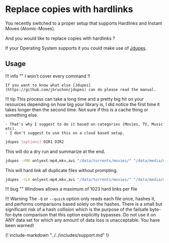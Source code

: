 # Replace copies with hardlinks

You recently switched to a proper setup that supports Hardlinks and Instant Moves (Atomic-Moves).

And you would like to replace copies with hardlinks ?

If your Operating System supports it you could make use of [Jdupes](https://github.com/jbruchon/jdupes).

## Usage

!!! info ""
    I won't cover every command :bangbang:

    If you want to know what else [Jdupes](https://github.com/jbruchon/jdupes) can do please read the manual.

!!! tip
    This process can take a long time and a pretty big hit on your resources depending on how big your library is, I did notice the first time it takes longer then the second time. Not sure if this is a cache thing or something else.

    - That's why I suggest to do it based on categories (Movies, TV, Music etc).
    - I don't suggest to use this on a cloud based setup.

```bash
jdupes [options] DIR1 DIR2
```

This will do a dry run and summarize at the end.

```bash
jdupes -rMX onlyext:mp4,mkv,avi "/data/torrents/movies/" "/data/media/movies"
```

This will hard link all duplicate files without prompting.

```bash
jdupes -rLX onlyext:mp4,mkv,avi "/data/torrents/movies/" "/data/media/movies"
```

!!! bug ""
    Windows allows a maximum of 1023 hard links per file

!!! Warning
    The `-Q` or `--quick` option only reads each file once, hashes it, and performs comparisons based solely on the hashes. There is a small but significant risk of a hash collision which is the purpose of the failsafe byte-for-byte comparison that this option explicitly bypasses. Do not use it on ANY data set for which any amount of data loss is unacceptable. You have been warned!

{! include-markdown "../../includes/support.md" !}
<!-- --8<-- "includes/support.md" -->
